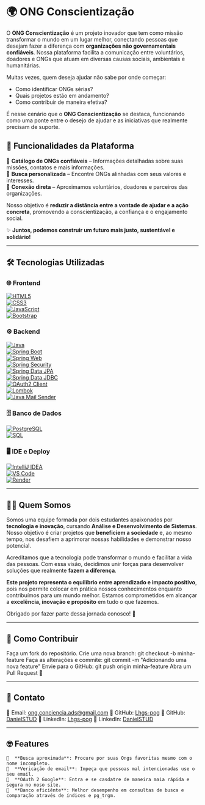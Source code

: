 # 🌍 ONG Conscientização

O **ONG Conscientização** é um projeto inovador que tem como missão transformar o mundo em um lugar melhor, conectando pessoas que desejam fazer a diferença com **organizações não governamentais confiáveis**. Nossa plataforma facilita a comunicação entre voluntários, doadores e ONGs que atuam em diversas causas sociais, ambientais e humanitárias.  

Muitas vezes, quem deseja ajudar não sabe por onde começar:  
- Como identificar ONGs sérias?  
- Quais projetos estão em andamento?  
- Como contribuir de maneira efetiva?  

É nesse cenário que o **ONG Conscientização** se destaca, funcionando como uma ponte entre o desejo de ajudar e as iniciativas que realmente precisam de suporte.

## 🚀 Funcionalidades da Plataforma  
🔹 **Catálogo de ONGs confiáveis** – Informações detalhadas sobre suas missões, contatos e mais informações.  
🔹 **Busca personalizada** – Encontre ONGs alinhadas com seus valores e interesses.  
🔹 **Conexão direta** – Aproximamos voluntários, doadores e parceiros das organizações.  

Nosso objetivo é **reduzir a distância entre a vontade de ajudar e a ação concreta**, promovendo a conscientização, a confiança e o engajamento social.  

✨ **Juntos, podemos construir um futuro mais justo, sustentável e solidário!**  

---

## 🛠️ Tecnologias Utilizadas  

### 🌐 **Frontend**  
[![HTML5](https://img.shields.io/badge/HTML5-E34F26?style=for-the-badge&logo=html5&logoColor=white)](https://developer.mozilla.org/pt-BR/docs/Web/HTML)  
[![CSS3](https://img.shields.io/badge/CSS3-1572B6?style=for-the-badge&logo=css3&logoColor=white)](https://developer.mozilla.org/pt-BR/docs/Web/CSS)  
[![JavaScript](https://img.shields.io/badge/JavaScript-F7DF1E?style=for-the-badge&logo=javascript&logoColor=black)](https://developer.mozilla.org/pt-BR/docs/Web/JavaScript)  
[![Bootstrap](https://img.shields.io/badge/Bootstrap-7952B3?style=for-the-badge&logo=bootstrap&logoColor=white)](https://getbootstrap.com/)  

### ⚙️ **Backend**  
[![Java](https://img.shields.io/badge/Java_17-007396?style=for-the-badge&logo=openjdk&logoColor=white)](https://www.oracle.com/java/)  
[![Spring Boot](https://img.shields.io/badge/Spring_Boot-6DB33F?style=for-the-badge&logo=spring-boot&logoColor=white)](https://spring.io/projects/spring-boot)  
[![Spring Web](https://img.shields.io/badge/Spring_Web-6DB33F?style=for-the-badge&logo=spring&logoColor=white)](https://spring.io/guides/gs/rest-service/)  
[![Spring Security](https://img.shields.io/badge/Spring_Security-6DB33F?style=for-the-badge&logo=spring&logoColor=white)](https://spring.io/projects/spring-security)  
[![Spring Data JPA](https://img.shields.io/badge/Spring_Data_JPA-6DB33F?style=for-the-badge&logo=spring&logoColor=white)](https://spring.io/projects/spring-data-jpa)  
[![Spring Data JDBC](https://img.shields.io/badge/Spring_Data_JDBC-6DB33F?style=for-the-badge&logo=spring&logoColor=white)](https://spring.io/projects/spring-data-jdbc)  
[![OAuth2 Client](https://img.shields.io/badge/OAuth2_Client-6DB33F?style=for-the-badge&logo=spring&logoColor=white)](https://spring.io/guides/tutorials/spring-boot-oauth2/)  
[![Lombok](https://img.shields.io/badge/Lombok-6DB33F?style=for-the-badge&logo=spring&logoColor=white)](https://projectlombok.org/)  
[![Java Mail Sender](https://img.shields.io/badge/Java_Mail_Sender-6DB33F?style=for-the-badge&logo=spring&logoColor=white)](https://javaee.github.io/javamail/)  

### 🗄️ **Banco de Dados**  
[![PostgreSQL](https://img.shields.io/badge/PostgreSQL-336791?style=for-the-badge&logo=postgresql&logoColor=white)](https://www.postgresql.org/)  
[![SQL](https://img.shields.io/badge/SQL-003B57?style=for-the-badge&logo=database&logoColor=white)](https://www.w3schools.com/sql/)  

### 🖥️ **IDE e Deploy**  
[![IntelliJ IDEA](https://img.shields.io/badge/IntelliJ-000000?style=for-the-badge&logo=intellij-idea&logoColor=white)](https://www.jetbrains.com/idea/)  
[![VS Code](https://img.shields.io/badge/VS_Code-007ACC?style=for-the-badge&logo=visual-studio-code&logoColor=white)](https://code.visualstudio.com/)  
[![Render](https://img.shields.io/badge/Render-46E3B7?style=for-the-badge&logo=render&logoColor=white)](https://render.com/)  

---

## 👩‍💻 Quem Somos  
Somos uma equipe formada por dois estudantes apaixonados por **tecnologia e inovação**, cursando **Análise e Desenvolvimento de Sistemas**. Nosso objetivo é criar projetos que **beneficiem a sociedade** e, ao mesmo tempo, nos desafiem a aprimorar nossas habilidades e demonstrar nosso potencial.  

Acreditamos que a tecnologia pode transformar o mundo e facilitar a vida das pessoas. Com essa visão, decidimos unir forças para desenvolver soluções que realmente **fazem a diferença**.  

**Este projeto representa o equilíbrio entre aprendizado e impacto positivo**, pois nos permite colocar em prática nossos conhecimentos enquanto contribuímos para um mundo melhor. Estamos comprometidos em alcançar a **excelência, inovação e propósito** em tudo o que fazemos.  

Obrigado por fazer parte dessa jornada conosco! 💙  

---

## 📌 Como Contribuir
Faça um fork do repositório.
Crie uma nova branch: git checkout -b minha-feature
Faça as alterações e commite: git commit -m "Adicionando uma nova feature"
Envie para o GitHub: git push origin minha-feature
Abra um Pull Request 🚀

---

## 📧 Contato
📩 Email: ong.conciencia.ads@gmail.com
🐙 GitHub: [Lhgs-pog](https://github.com/Lhgs-pog)
🐙 GitHub: [DanielSTUD](https://github.com/DanielSUTD)
🔗 LinkedIn: [Lhgs-pog](https://www.linkedin.com/in/lucas-henrique-gon%C3%A7alves-souto-a0764b30b/)
🔗 LinkedIn: [DanielSTUD]()

---

## 🤓 Features
    🔹  **Busca aproximada**: Procure por suas Ongs favoritas mesmo com o nome incompleto.
    🔹  **Vericação de email**: Impeça que pessoas mal intencionadas use o seu email.
    🔹  **OAuth 2 Google**: Entra e se casdatre de maneira maia rápida e segura no noso site.
    🔹  **Banco eficiênte**: Melhor desempenho em consultas de busca e comparação através de índices e pg_trgm.